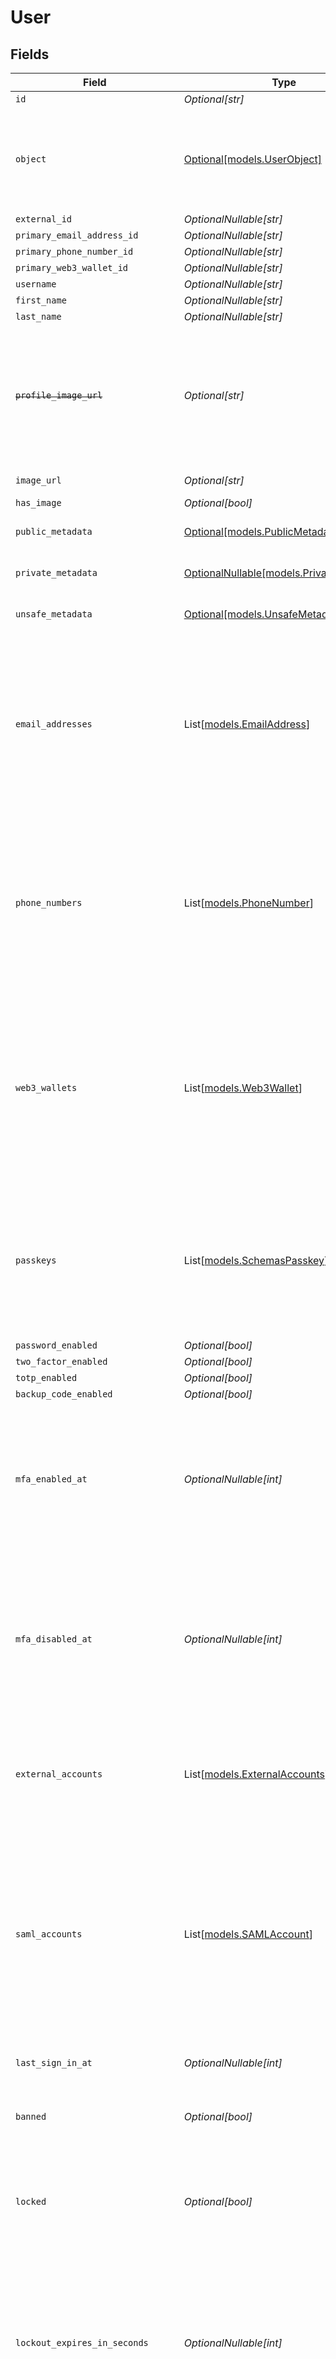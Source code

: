 # User


## Fields

| Field                                                                                                                                                                                                                                                    | Type                                                                                                                                                                                                                                                     | Required                                                                                                                                                                                                                                                 | Description                                                                                                                                                                                                                                              | Example                                                                                                                                                                                                                                                  |
| -------------------------------------------------------------------------------------------------------------------------------------------------------------------------------------------------------------------------------------------------------- | -------------------------------------------------------------------------------------------------------------------------------------------------------------------------------------------------------------------------------------------------------- | -------------------------------------------------------------------------------------------------------------------------------------------------------------------------------------------------------------------------------------------------------- | -------------------------------------------------------------------------------------------------------------------------------------------------------------------------------------------------------------------------------------------------------- | -------------------------------------------------------------------------------------------------------------------------------------------------------------------------------------------------------------------------------------------------------- |
| `id`                                                                                                                                                                                                                                                     | *Optional[str]*                                                                                                                                                                                                                                          | :heavy_minus_sign:                                                                                                                                                                                                                                       | N/A                                                                                                                                                                                                                                                      | user_id_123                                                                                                                                                                                                                                              |
| `object`                                                                                                                                                                                                                                                 | [Optional[models.UserObject]](../models/userobject.md)                                                                                                                                                                                                   | :heavy_minus_sign:                                                                                                                                                                                                                                       | String representing the object's type. Objects of the same type share the same value.<br/>                                                                                                                                                               | user                                                                                                                                                                                                                                                     |
| `external_id`                                                                                                                                                                                                                                            | *OptionalNullable[str]*                                                                                                                                                                                                                                  | :heavy_minus_sign:                                                                                                                                                                                                                                       | N/A                                                                                                                                                                                                                                                      | external_user_id_123                                                                                                                                                                                                                                     |
| `primary_email_address_id`                                                                                                                                                                                                                               | *OptionalNullable[str]*                                                                                                                                                                                                                                  | :heavy_minus_sign:                                                                                                                                                                                                                                       | N/A                                                                                                                                                                                                                                                      | email_id_123                                                                                                                                                                                                                                             |
| `primary_phone_number_id`                                                                                                                                                                                                                                | *OptionalNullable[str]*                                                                                                                                                                                                                                  | :heavy_minus_sign:                                                                                                                                                                                                                                       | N/A                                                                                                                                                                                                                                                      | phone_id_123                                                                                                                                                                                                                                             |
| `primary_web3_wallet_id`                                                                                                                                                                                                                                 | *OptionalNullable[str]*                                                                                                                                                                                                                                  | :heavy_minus_sign:                                                                                                                                                                                                                                       | N/A                                                                                                                                                                                                                                                      | wallet_id_123                                                                                                                                                                                                                                            |
| `username`                                                                                                                                                                                                                                               | *OptionalNullable[str]*                                                                                                                                                                                                                                  | :heavy_minus_sign:                                                                                                                                                                                                                                       | N/A                                                                                                                                                                                                                                                      | john_doe                                                                                                                                                                                                                                                 |
| `first_name`                                                                                                                                                                                                                                             | *OptionalNullable[str]*                                                                                                                                                                                                                                  | :heavy_minus_sign:                                                                                                                                                                                                                                       | N/A                                                                                                                                                                                                                                                      | John                                                                                                                                                                                                                                                     |
| `last_name`                                                                                                                                                                                                                                              | *OptionalNullable[str]*                                                                                                                                                                                                                                  | :heavy_minus_sign:                                                                                                                                                                                                                                       | N/A                                                                                                                                                                                                                                                      | Doe                                                                                                                                                                                                                                                      |
| ~~`profile_image_url`~~                                                                                                                                                                                                                                  | *Optional[str]*                                                                                                                                                                                                                                          | :heavy_minus_sign:                                                                                                                                                                                                                                       | : warning: ** DEPRECATED **: This will be removed in a future release, please migrate away from it as soon as possible.                                                                                                                                  | https://example.com/profile.jpg                                                                                                                                                                                                                          |
| `image_url`                                                                                                                                                                                                                                              | *Optional[str]*                                                                                                                                                                                                                                          | :heavy_minus_sign:                                                                                                                                                                                                                                       | N/A                                                                                                                                                                                                                                                      | https://example.com/new-profile.jpg                                                                                                                                                                                                                      |
| `has_image`                                                                                                                                                                                                                                              | *Optional[bool]*                                                                                                                                                                                                                                         | :heavy_minus_sign:                                                                                                                                                                                                                                       | N/A                                                                                                                                                                                                                                                      | true                                                                                                                                                                                                                                                     |
| `public_metadata`                                                                                                                                                                                                                                        | [Optional[models.PublicMetadata]](../models/publicmetadata.md)                                                                                                                                                                                           | :heavy_minus_sign:                                                                                                                                                                                                                                       | N/A                                                                                                                                                                                                                                                      | {<br/>"role": "admin"<br/>}                                                                                                                                                                                                                              |
| `private_metadata`                                                                                                                                                                                                                                       | [OptionalNullable[models.PrivateMetadata]](../models/privatemetadata.md)                                                                                                                                                                                 | :heavy_minus_sign:                                                                                                                                                                                                                                       | N/A                                                                                                                                                                                                                                                      | {<br/>"ssn": "123-45-6789"<br/>}                                                                                                                                                                                                                         |
| `unsafe_metadata`                                                                                                                                                                                                                                        | [Optional[models.UnsafeMetadata]](../models/unsafemetadata.md)                                                                                                                                                                                           | :heavy_minus_sign:                                                                                                                                                                                                                                       | N/A                                                                                                                                                                                                                                                      | {<br/>"theme": "dark"<br/>}                                                                                                                                                                                                                              |
| `email_addresses`                                                                                                                                                                                                                                        | List[[models.EmailAddress](../models/emailaddress.md)]                                                                                                                                                                                                   | :heavy_minus_sign:                                                                                                                                                                                                                                       | N/A                                                                                                                                                                                                                                                      | [<br/>{<br/>"id": "email_id_123",<br/>"object": "email_address",<br/>"email_address": "john.doe@example.com",<br/>"verification": {<br/>"status": "verified",<br/>"strategy": "email_code"<br/>},<br/>"created_at": 1609459200,<br/>"updated_at": 1609459200<br/>}<br/>] |
| `phone_numbers`                                                                                                                                                                                                                                          | List[[models.PhoneNumber](../models/phonenumber.md)]                                                                                                                                                                                                     | :heavy_minus_sign:                                                                                                                                                                                                                                       | N/A                                                                                                                                                                                                                                                      | [<br/>{<br/>"id": "phone_id_123",<br/>"object": "phone_number",<br/>"phone_number": "+12345678901",<br/>"verification": {<br/>"status": "verified",<br/>"strategy": "phone_code"<br/>},<br/>"created_at": 1609459200,<br/>"updated_at": 1609459200<br/>}<br/>] |
| `web3_wallets`                                                                                                                                                                                                                                           | List[[models.Web3Wallet](../models/web3wallet.md)]                                                                                                                                                                                                       | :heavy_minus_sign:                                                                                                                                                                                                                                       | N/A                                                                                                                                                                                                                                                      | [<br/>{<br/>"id": "wallet_id_123",<br/>"object": "web3_wallet",<br/>"web3_wallet": "0x123456789abcdef",<br/>"verification": {<br/>"status": "verified",<br/>"strategy": "web3_metamask_signature"<br/>},<br/>"created_at": 1609459200,<br/>"updated_at": 1609459200<br/>}<br/>] |
| `passkeys`                                                                                                                                                                                                                                               | List[[models.SchemasPasskey](../models/schemaspasskey.md)]                                                                                                                                                                                               | :heavy_minus_sign:                                                                                                                                                                                                                                       | N/A                                                                                                                                                                                                                                                      | [<br/>{<br/>"id": "passkey_id_123",<br/>"object": "passkey",<br/>"name": "My Passkey",<br/>"last_used_at": 1615852800,<br/>"verification": {<br/>"status": "verified",<br/>"strategy": "passkey"<br/>}<br/>}<br/>]                                       |
| `password_enabled`                                                                                                                                                                                                                                       | *Optional[bool]*                                                                                                                                                                                                                                         | :heavy_minus_sign:                                                                                                                                                                                                                                       | N/A                                                                                                                                                                                                                                                      | true                                                                                                                                                                                                                                                     |
| `two_factor_enabled`                                                                                                                                                                                                                                     | *Optional[bool]*                                                                                                                                                                                                                                         | :heavy_minus_sign:                                                                                                                                                                                                                                       | N/A                                                                                                                                                                                                                                                      | true                                                                                                                                                                                                                                                     |
| `totp_enabled`                                                                                                                                                                                                                                           | *Optional[bool]*                                                                                                                                                                                                                                         | :heavy_minus_sign:                                                                                                                                                                                                                                       | N/A                                                                                                                                                                                                                                                      | true                                                                                                                                                                                                                                                     |
| `backup_code_enabled`                                                                                                                                                                                                                                    | *Optional[bool]*                                                                                                                                                                                                                                         | :heavy_minus_sign:                                                                                                                                                                                                                                       | N/A                                                                                                                                                                                                                                                      | true                                                                                                                                                                                                                                                     |
| `mfa_enabled_at`                                                                                                                                                                                                                                         | *OptionalNullable[int]*                                                                                                                                                                                                                                  | :heavy_minus_sign:                                                                                                                                                                                                                                       | Unix timestamp of when MFA was last enabled for this user. It should be noted that this field is not nullified if MFA is disabled.<br/>                                                                                                                  | 1615852800                                                                                                                                                                                                                                               |
| `mfa_disabled_at`                                                                                                                                                                                                                                        | *OptionalNullable[int]*                                                                                                                                                                                                                                  | :heavy_minus_sign:                                                                                                                                                                                                                                       | Unix timestamp of when MFA was last disabled for this user. It should be noted that this field is not nullified if MFA is enabled again.<br/>                                                                                                            | <nil>                                                                                                                                                                                                                                                    |
| `external_accounts`                                                                                                                                                                                                                                      | List[[models.ExternalAccounts](../models/externalaccounts.md)]                                                                                                                                                                                           | :heavy_minus_sign:                                                                                                                                                                                                                                       | N/A                                                                                                                                                                                                                                                      | [<br/>{<br/>"id": "ext_account_id_123",<br/>"provider": "Facebook",<br/>"user_id": "user_id_at_provider"<br/>}<br/>]                                                                                                                                     |
| `saml_accounts`                                                                                                                                                                                                                                          | List[[models.SAMLAccount](../models/samlaccount.md)]                                                                                                                                                                                                     | :heavy_minus_sign:                                                                                                                                                                                                                                       | N/A                                                                                                                                                                                                                                                      | [<br/>{<br/>"id": "saml_account_id_123",<br/>"object": "saml_account",<br/>"provider": "SAML Provider",<br/>"active": true,<br/>"email_address": "user@example.com",<br/>"public_metadata": {<br/>"department": "IT"<br/>},<br/>"verification": {<br/>"status": "verified",<br/>"strategy": "saml"<br/>}<br/>}<br/>] |
| `last_sign_in_at`                                                                                                                                                                                                                                        | *OptionalNullable[int]*                                                                                                                                                                                                                                  | :heavy_minus_sign:                                                                                                                                                                                                                                       | Unix timestamp of last sign-in.<br/>                                                                                                                                                                                                                     | 1622852400                                                                                                                                                                                                                                               |
| `banned`                                                                                                                                                                                                                                                 | *Optional[bool]*                                                                                                                                                                                                                                         | :heavy_minus_sign:                                                                                                                                                                                                                                       | Flag to denote whether user is banned or not.<br/>                                                                                                                                                                                                       | false                                                                                                                                                                                                                                                    |
| `locked`                                                                                                                                                                                                                                                 | *Optional[bool]*                                                                                                                                                                                                                                         | :heavy_minus_sign:                                                                                                                                                                                                                                       | Flag to denote whether user is currently locked, i.e. restricted from signing in or not.<br/>                                                                                                                                                            | false                                                                                                                                                                                                                                                    |
| `lockout_expires_in_seconds`                                                                                                                                                                                                                             | *OptionalNullable[int]*                                                                                                                                                                                                                                  | :heavy_minus_sign:                                                                                                                                                                                                                                       | The number of seconds remaining until the lockout period expires for a locked user. A null value for a locked user indicates that lockout never expires.<br/>                                                                                            | <nil>                                                                                                                                                                                                                                                    |
| `verification_attempts_remaining`                                                                                                                                                                                                                        | *OptionalNullable[int]*                                                                                                                                                                                                                                  | :heavy_minus_sign:                                                                                                                                                                                                                                       | The number of verification attempts remaining until the user is locked. Null if account lockout is not enabled. Note: if a user is locked explicitly via the Backend API, they may still have verification attempts remaining.<br/>                      | 5                                                                                                                                                                                                                                                        |
| `updated_at`                                                                                                                                                                                                                                             | *Optional[int]*                                                                                                                                                                                                                                          | :heavy_minus_sign:                                                                                                                                                                                                                                       | Unix timestamp of last update.<br/>                                                                                                                                                                                                                      | 1622852400                                                                                                                                                                                                                                               |
| `created_at`                                                                                                                                                                                                                                             | *Optional[int]*                                                                                                                                                                                                                                          | :heavy_minus_sign:                                                                                                                                                                                                                                       | Unix timestamp of creation.<br/>                                                                                                                                                                                                                         | 1609459200                                                                                                                                                                                                                                               |
| `delete_self_enabled`                                                                                                                                                                                                                                    | *Optional[bool]*                                                                                                                                                                                                                                         | :heavy_minus_sign:                                                                                                                                                                                                                                       | If enabled, user can delete themselves via FAPI.<br/>                                                                                                                                                                                                    | true                                                                                                                                                                                                                                                     |
| `create_organization_enabled`                                                                                                                                                                                                                            | *Optional[bool]*                                                                                                                                                                                                                                         | :heavy_minus_sign:                                                                                                                                                                                                                                       | If enabled, user can create organizations via FAPI.<br/>                                                                                                                                                                                                 | true                                                                                                                                                                                                                                                     |
| `last_active_at`                                                                                                                                                                                                                                         | *OptionalNullable[int]*                                                                                                                                                                                                                                  | :heavy_minus_sign:                                                                                                                                                                                                                                       | Unix timestamp of the latest session activity, with day precision.<br/>                                                                                                                                                                                  | 1700690400000                                                                                                                                                                                                                                            |